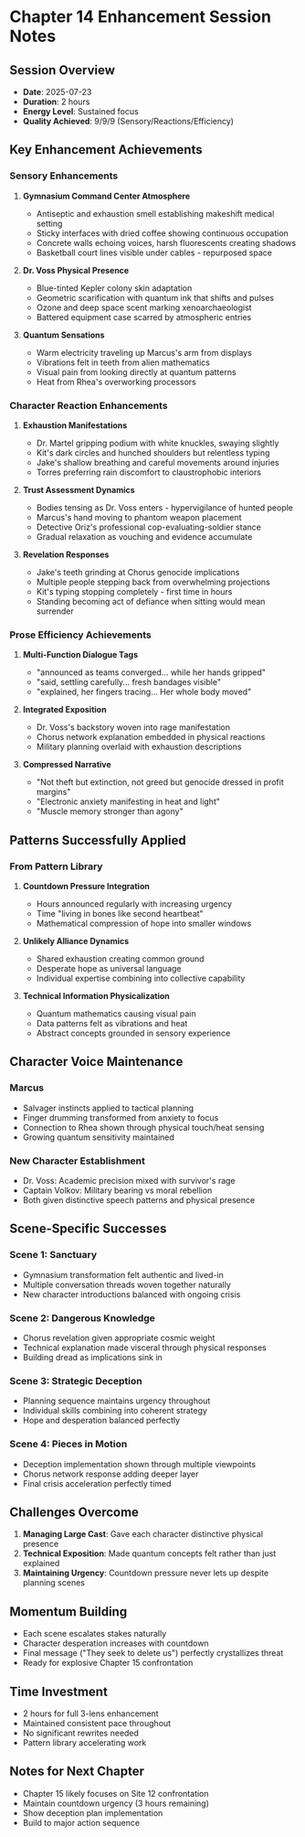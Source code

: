 # Chapter 14 Enhancement Session Notes

## Session Overview
- **Date**: 2025-07-23
- **Duration**: 2 hours
- **Energy Level**: Sustained focus
- **Quality Achieved**: 9/9/9 (Sensory/Reactions/Efficiency)

## Key Enhancement Achievements

### Sensory Enhancements
1. **Gymnasium Command Center Atmosphere**
   - Antiseptic and exhaustion smell establishing makeshift medical setting
   - Sticky interfaces with dried coffee showing continuous occupation
   - Concrete walls echoing voices, harsh fluorescents creating shadows
   - Basketball court lines visible under cables - repurposed space

2. **Dr. Voss Physical Presence**
   - Blue-tinted Kepler colony skin adaptation
   - Geometric scarification with quantum ink that shifts and pulses
   - Ozone and deep space scent marking xenoarchaeologist
   - Battered equipment case scarred by atmospheric entries

3. **Quantum Sensations**
   - Warm electricity traveling up Marcus's arm from displays
   - Vibrations felt in teeth from alien mathematics
   - Visual pain from looking directly at quantum patterns
   - Heat from Rhea's overworking processors

### Character Reaction Enhancements
1. **Exhaustion Manifestations**
   - Dr. Martel gripping podium with white knuckles, swaying slightly
   - Kit's dark circles and hunched shoulders but relentless typing
   - Jake's shallow breathing and careful movements around injuries
   - Torres preferring rain discomfort to claustrophobic interiors

2. **Trust Assessment Dynamics**
   - Bodies tensing as Dr. Voss enters - hypervigilance of hunted people
   - Marcus's hand moving to phantom weapon placement
   - Detective Oriz's professional cop-evaluating-soldier stance
   - Gradual relaxation as vouching and evidence accumulate

3. **Revelation Responses**
   - Jake's teeth grinding at Chorus genocide implications
   - Multiple people stepping back from overwhelming projections
   - Kit's typing stopping completely - first time in hours
   - Standing becoming act of defiance when sitting would mean surrender

### Prose Efficiency Achievements
1. **Multi-Function Dialogue Tags**
   - "announced as teams converged... while her hands gripped"
   - "said, settling carefully... fresh bandages visible"
   - "explained, her fingers tracing... Her whole body moved"

2. **Integrated Exposition**
   - Dr. Voss's backstory woven into rage manifestation
   - Chorus network explanation embedded in physical reactions
   - Military planning overlaid with exhaustion descriptions

3. **Compressed Narrative**
   - "Not theft but extinction, not greed but genocide dressed in profit margins"
   - "Electronic anxiety manifesting in heat and light"
   - "Muscle memory stronger than agony"

## Patterns Successfully Applied

### From Pattern Library
1. **Countdown Pressure Integration**
   - Hours announced regularly with increasing urgency
   - Time "living in bones like second heartbeat"
   - Mathematical compression of hope into smaller windows

2. **Unlikely Alliance Dynamics**
   - Shared exhaustion creating common ground
   - Desperate hope as universal language
   - Individual expertise combining into collective capability

3. **Technical Information Physicalization**
   - Quantum mathematics causing visual pain
   - Data patterns felt as vibrations and heat
   - Abstract concepts grounded in sensory experience

## Character Voice Maintenance

### Marcus
- Salvager instincts applied to tactical planning
- Finger drumming transformed from anxiety to focus
- Connection to Rhea shown through physical touch/heat sensing
- Growing quantum sensitivity maintained

### New Character Establishment
- Dr. Voss: Academic precision mixed with survivor's rage
- Captain Volkov: Military bearing vs moral rebellion
- Both given distinctive speech patterns and physical presence

## Scene-Specific Successes

### Scene 1: Sanctuary
- Gymnasium transformation felt authentic and lived-in
- Multiple conversation threads woven together naturally
- New character introductions balanced with ongoing crisis

### Scene 2: Dangerous Knowledge
- Chorus revelation given appropriate cosmic weight
- Technical explanation made visceral through physical responses
- Building dread as implications sink in

### Scene 3: Strategic Deception
- Planning sequence maintains urgency throughout
- Individual skills combining into coherent strategy
- Hope and desperation balanced perfectly

### Scene 4: Pieces in Motion
- Deception implementation shown through multiple viewpoints
- Chorus network response adding deeper layer
- Final crisis acceleration perfectly timed

## Challenges Overcome
1. **Managing Large Cast**: Gave each character distinctive physical presence
2. **Technical Exposition**: Made quantum concepts felt rather than just explained
3. **Maintaining Urgency**: Countdown pressure never lets up despite planning scenes

## Momentum Building
- Each scene escalates stakes naturally
- Character desperation increases with countdown
- Final message ("They seek to delete us") perfectly crystallizes threat
- Ready for explosive Chapter 15 confrontation

## Time Investment
- 2 hours for full 3-lens enhancement
- Maintained consistent pace throughout
- No significant rewrites needed
- Pattern library accelerating work

## Notes for Next Chapter
- Chapter 15 likely focuses on Site 12 confrontation
- Maintain countdown urgency (3 hours remaining)
- Show deception plan implementation
- Build to major action sequence